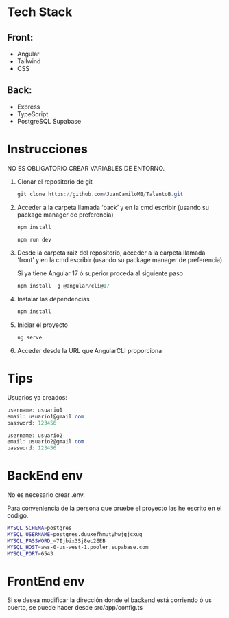 # Tech Stack

## Front:

- Angular
- Tailwind
- CSS

## Back:

- Express
- TypeScript
- PostgreSQL Supabase

# Instrucciones

NO ES OBLIGATORIO CREAR VARIABLES DE ENTORNO.

1. Clonar el repositorio de git
    
    ```powershell
    git clone https://github.com/JuanCamiloMB/TalentoB.git
    ```
    
2. Acceder a la carpeta llamada ‘back’ y en la cmd escribir (usando su package manager de preferencia)
    
    ```powershell
    npm install
    ```
    
    ```powershell
    npm run dev
    ```
    
3. Desde la carpeta raiz del repositorio, acceder a la carpeta llamada ‘front’ y en la cmd escribir (usando su package manager de preferencia)
    
    Si ya tiene Angular 17 ó superior proceda al siguiente paso
    
    ```powershell
    npm install -g @angular/cli@17
    ```
    
4. Instalar las dependencias
    
    ```powershell
    npm install
    ```
    
5. Iniciar el proyecto
    
    ```powershell
    ng serve
    ```
    
6. Acceder desde la URL que AngularCLI proporciona

# Tips

Usuarios ya creados:

```powershell
username: usuario1
email: usuario1@gmail.com
password: 123456
```

```powershell
username: usuario2
email: usuario2@gmail.com
password: 123456
```

# BackEnd env

No es necesario crear .env.

Para conveniencia de la persona que pruebe el proyecto las he escrito en el codigo.

```bash
MYSQL_SCHEMA=postgres
MYSQL_USERNAME=postgres.duuxefhmutyhwjgjcxuq
MYSQL_PASSWORD_=7Ijbix3Sj8ec2EEB
MYSQL_HOST=aws-0-us-west-1.pooler.supabase.com
MYSQL_PORT=6543
```

# FrontEnd env

Si se desea modificar la dirección donde el backend está corriendo ó us puerto, se puede hacer desde src/app/config.ts
